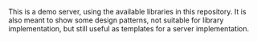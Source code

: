 This is a demo server, using the available libraries in this repository. It is also meant to show some design patterns, not suitable for library implementation, but still useful as templates for a server implementation.
